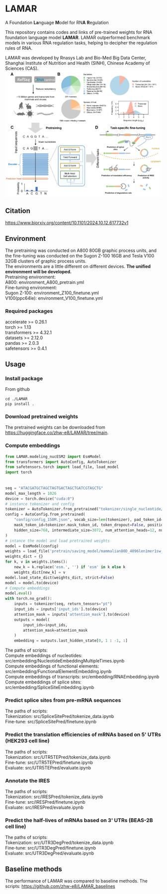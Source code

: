 # LAMAR
A Foundation **La**nguage **M**odel for RN**A** **R**egulation

This repository contains codes and links of pre-trained weights for RNA foundation language model **LAMAR**. LAMAR outperformed benchmark models in various RNA regulation tasks, helping to decipher the regulation rules of RNA.  

LAMAR was developed by Rnasys Lab and Bio-Med Big Data Center, Shanghai Institute of Nutrition and Health (SINH), Chinese Academy of Sciences (CAS).  
![image](./ReadMe/overview.png)

## Citation
https://www.biorxiv.org/content/10.1101/2024.10.12.617732v1
## Environment
The pretraining was conducted on A800 80GB graphic process units, and the fine-tuning was conducted on the Sugon Z-100 16GB and Tesla V100 32GB clusters of graphic process units.  
The environments are a little different on different devices. **The unified environment will be developed.**   
Pretraining environment:   
    A800: environment_A800_pretrain.yml  
Fine-tuning environment:   
    Sugon Z-100: environment_Z100_finetune.yml  
    V100(ppc64le): environment_V100_finetune.yml

### Required packages
accelerate >= 0.26.1  
torch >= 1.13  
transformers >= 4.32.1  
datasets >= 2.12.0  
pandas >= 2.0.3  
safetensors >= 0.4.1  

## Usage
### Install package
From github
```shell
cd ./LAMAR
pip install .
```
### Download pretrained weights
The pretrained weights can be downloaded from https://huggingface.co/zhw-e8/LAMAR/tree/main.

### Compute embeddings
```python
from LAMAR.modeling_nucESM2 import EsmModel
from transformers import AutoConfig, AutoTokenizer
from safetensors.torch import load_file, load_model
import torch


seq = "ATACGATGCTAGCTAGTGACTAGCTGATCGTAGCTG"
model_max_length = 1026
device = torch.device("cuda:0")
# instance tokenizer and config
tokenizer = AutoTokenizer.from_pretrained("tokenizer/single_nucleotide/", model_max_length=model_max_length)
config = AutoConfig.from_pretrained(
    "config/config_150M.json", vocab_size=len(tokenizer), pad_token_id=tokenizer.pad_token_id,
    mask_token_id=tokenizer.mask_token_id, token_dropout=False, positional_embedding_type='rotary', 
    hidden_size=768, intermediate_size=3072, num_attention_heads=12, num_hidden_layers=12
)
# intance the model and load pretrained weights
model = EsmModel(config)
weights = load_file('pretrain/saving_model/mammalian80D_4096len1mer1sw_80M/checkpoint-250000/model.safetensors')
weights_dict = {}
for k, v in weights.items():
    new_k = k.replace('esm.', '') if 'esm' in k else k
    weights_dict[new_k] = v
model.load_state_dict(weights_dict, strict=False)
model = model.to(device)
# Compute embeddings
model.eval()
with torch.no_grad():
    inputs = tokenizer(seq, return_tensors="pt")
    input_ids = inputs['input_ids'].to(device)
    attention_mask = inputs['attention_mask'].to(device)
    outputs = model(
        input_ids=input_ids, 
        attention_mask=attention_mask
    )
    embedding = outputs.last_hidden_state[0, 1 : -1, :]
```
The paths of scripts:   
    Compute embeddings of nucleotides: src/embedding/NucleotideEmbeddingMultipleTimes.ipynb  
    Compute embeddings of functional elements: src/embedding/FunctionalElementEmbedding.ipynb  
    Compute embeddings of transcripts: src/embedding/RNAEmbedding.ipynb  
    Compute embeddings of splice sites: src/embedding/SpliceSiteEmbedding.ipynb  

### Predict splice sites from pre-mRNA sequences
The paths of scripts:  
    Tokenization: src/SpliceSitePred/tokenize_data.ipynb  
    Fine-tune: src/SpliceSitePred/finetune.ipynb

### Predict the translation efficiencies of mRNAs based on 5' UTRs (HEK293 cell line)
The paths of scripts:   
  Tokenization: src/UTR5TEPred/tokenize_data.ipynb  
  Fine-tune: src/UTR5TEPred/finetune.ipynb  
  Evaluate: src/UTR5TEPred/evaluate.ipynb  

### Annotate the IRES
The paths of scripts:  
  Tokenization: src/IRESPred/tokenize_data.ipynb  
  Fine-tune: src/IRESPred/finetune.ipynb  
  Evaluate: src/IRESPred/evaluate.ipynb  
  
### Predict the half-lives of mRNAs based on 3' UTRs (BEAS-2B cell line)  
The paths of scripts:   
  Tokenization: src/UTR3DegPred/tokenize_data.ipynb  
  Fine-tune: src/UTR3DegPred/finetune.ipynb  
  Evaluate: src/UTR3DegPred/evaluate.ipynb  

## Baseline methods
The performance of LAMAR was compared to baseline methods. The scripts: https://github.com/zhw-e8/LAMAR_baselines
